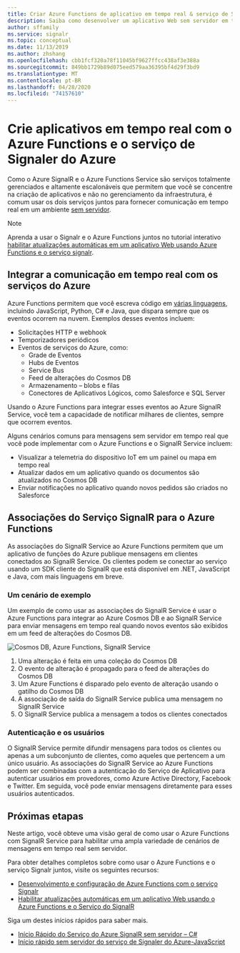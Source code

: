 ```yaml
---
title: Criar Azure Functions de aplicativo em tempo real & serviço de Signaler do Azure
description: Saiba como desenvolver um aplicativo Web sem servidor em tempo real com o serviço de Signaler do Azure, seguindo o exemplo.
author: sffamily
ms.service: signalr
ms.topic: conceptual
ms.date: 11/13/2019
ms.author: zhshang
ms.openlocfilehash: cbb1fcf320a78f11045bf9627ffcc438af3e388a
ms.sourcegitcommit: 849bb1729b89d075eed579aa36395bf4d29f3bd9
ms.translationtype: MT
ms.contentlocale: pt-BR
ms.lasthandoff: 04/28/2020
ms.locfileid: "74157610"
---
```

# <a name="build-real-time-apps-with-azure-functions-and-azure-signalr-service"></a>Crie aplicativos em tempo real com o Azure Functions e o serviço de Signaler do Azure

Como o Azure SignalR e o Azure Functions Service são serviços totalmente gerenciados e altamente escalonáveis que permitem que você se concentre na criação de aplicativos e não no gerenciamento da infraestrutura, é comum usar os dois serviços juntos para fornecer comunicação em tempo real em um ambiente [sem servidor](https://azure.microsoft.com/solutions/serverless/).

> [!NOTE]
> Aprenda a usar o Signalr e o Azure Functions juntos no tutorial interativo [habilitar atualizações automáticas em um aplicativo Web usando Azure Functions e o serviço signalr](https://docs.microsoft.com/learn/modules/automatic-update-of-a-webapp-using-azure-functions-and-signalr).

## <a name="integrate-real-time-communications-with-azure-services"></a>Integrar a comunicação em tempo real com os serviços do Azure

Azure Functions permitem que você escreva código em [várias linguagens](../azure-functions/supported-languages.md), incluindo JavaScript, Python, C# e Java, que dispara sempre que os eventos ocorrem na nuvem. Exemplos desses eventos incluem:

* Solicitações HTTP e webhook
* Temporizadores periódicos
* Eventos de serviços do Azure, como:
    - Grade de Eventos
    - Hubs de Eventos
    - Service Bus
    - Feed de alterações do Cosmos DB
    - Armazenamento – blobs e filas
    - Conectores de Aplicativos Lógicos, como Salesforce e SQL Server

Usando o Azure Functions para integrar esses eventos ao Azure SignalR Service, você tem a capacidade de notificar milhares de clientes, sempre que ocorrem eventos.

Alguns cenários comuns para mensagens sem servidor em tempo real que você pode implementar com o Azure Functions e o SignalR Service incluem:

* Visualizar a telemetria do dispositivo IoT em um painel ou mapa em tempo real
* Atualizar dados em um aplicativo quando os documentos são atualizados no Cosmos DB
* Enviar notificações no aplicativo quando novos pedidos são criados no Salesforce

## <a name="signalr-service-bindings-for-azure-functions"></a>Associações do Serviço SignalR para o Azure Functions

As associações do SignalR Service ao Azure Functions permitem que um aplicativo de funções do Azure publique mensagens em clientes conectados ao SignalR Service. Os clientes podem se conectar ao serviço usando um SDK cliente do SignalR que está disponível em .NET, JavaScript e Java, com mais linguagens em breve.

### <a name="an-example-scenario"></a>Um cenário de exemplo

Um exemplo de como usar as associações do SignalR Service é usar o Azure Functions para integrar ao Azure Cosmos DB e ao SignalR Service para enviar mensagens em tempo real quando novos eventos são exibidos em um feed de alterações do Cosmos DB.

![Cosmos DB, Azure Functions, SignalR Service](media/signalr-concept-azure-functions/signalr-cosmosdb-functions.png)

1. Uma alteração é feita em uma coleção do Cosmos DB
2. O evento de alteração é propagado para o feed de alterações do Cosmos DB
3. Um Azure Functions é disparado pelo evento de alteração usando o gatilho do Cosmos DB
4. A associação de saída do SignalR Service publica uma mensagem no SignalR Service
5. O SignalR Service publica a mensagem a todos os clientes conectados

### <a name="authentication-and-users"></a>Autenticação e os usuários

O SignalR Service permite difundir mensagens para todos os clientes ou apenas a um subconjunto de clientes, como aqueles que pertencem a um único usuário. As associações do SignalR Service ao Azure Functions podem ser combinadas com a autenticação do Serviço de Aplicativo para autenticar usuários em provedores, como Azure Active Directory, Facebook e Twitter. Em seguida, você pode enviar mensagens diretamente para esses usuários autenticados.

## <a name="next-steps"></a>Próximas etapas

Neste artigo, você obteve uma visão geral de como usar o Azure Functions com SignalR Service para habilitar uma ampla variedade de cenários de mensagens em tempo real sem servidor.

Para obter detalhes completos sobre como usar o Azure Functions e o serviço Signalr juntos, visite os seguintes recursos:

* [Desenvolvimento e configuração de Azure Functions com o serviço Signalr](signalr-concept-serverless-development-config.md)
* [Habilitar atualizações automáticas em um aplicativo Web usando o Azure Functions e o Serviço do SignalR](https://docs.microsoft.com/learn/modules/automatic-update-of-a-webapp-using-azure-functions-and-signalr)

Siga um destes inícios rápidos para saber mais.

* [Início Rápido do Serviço do Azure SignalR sem servidor – C#](signalr-quickstart-azure-functions-csharp.md)
* [Início rápido sem servidor do serviço de Signaler do Azure-JavaScript](signalr-quickstart-azure-functions-javascript.md)
